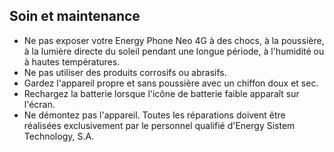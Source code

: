 ## Soin et maintenance

*	Ne pas exposer votre Energy Phone Neo 4G à des chocs, à la poussière, à la lumière directe du soleil pendant une longue période, à l'humidité ou à hautes températures.
*	Ne pas utiliser des produits corrosifs ou abrasifs.
*	Gardez l'appareil propre et sans poussière avec un chiffon doux et sec.
*	Rechargez la batterie lorsque l'icône de batterie faible apparaît sur l'écran.
*	Ne démontez pas l'appareil. Toutes les réparations doivent être réalisées exclusivement par le personnel qualifié d'Energy Sistem Technology, S.A.
